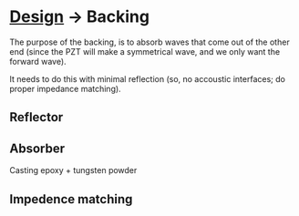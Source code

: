 # [Design](/design.md) → Backing

The purpose of the backing, is to absorb waves that come out of the other end (since the PZT will make a symmetrical wave, and we only want the forward wave).

It needs to do this with minimal reflection (so, no accoustic interfaces; do proper impedance matching).

## Reflector

## Absorber

Casting epoxy + tungsten powder



## Impedence matching
